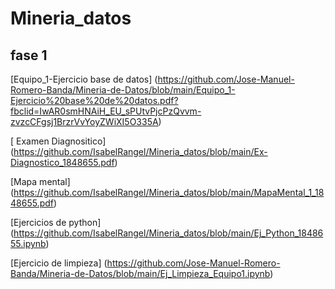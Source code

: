 # Mineria_datos

## fase 1

[Equipo_1-Ejercicio base de datos] (https://github.com/Jose-Manuel-Romero-Banda/Mineria-de-Datos/blob/main/Equipo_1-Ejercicio%20base%20de%20datos.pdf?fbclid=IwAR0smHNAiH_EU_sPUtvPjcPzQvvm-zvzcCFgsj1BrzrVvYoyZWiXI5O335A)

[ Examen Diagnositico] (https://github.com/IsabelRangel/Mineria_datos/blob/main/Ex-Diagnostico_1848655.pdf)

[Mapa mental] (https://github.com/IsabelRangel/Mineria_datos/blob/main/MapaMental_1_1848655.pdf)

[Ejercicios de python] (https://github.com/IsabelRangel/Mineria_datos/blob/main/Ej_Python_1848655.ipynb) 

[Ejercicio de limpieza] (https://github.com/Jose-Manuel-Romero-Banda/Mineria-de-Datos/blob/main/Ej_Limpieza_Equipo1.ipynb)
